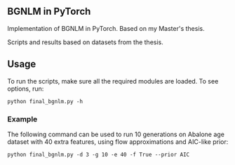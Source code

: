 ## BGNLM in PyTorch
Implementation of BGNLM in PyTorch. Based on my Master's thesis.

Scripts and results based on datasets from the thesis.

## Usage
To run the scripts, make sure all the required modules are loaded.
To see options, run:
```
python final_bgnlm.py -h
```

### Example
The following command can be used to run 10 generations on Abalone age dataset with 40 extra features, using flow approximations and AIC-like prior:

```
python final_bgnlm.py -d 3 -g 10 -e 40 -f True --prior AIC 
```

